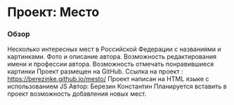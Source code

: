 # Проект: Место

### Обзор
Несколько интересных мест в Российской Федерации с названиями и картинками. Фото и описание автора.
Возможность редактирования имени и профессии автора. Возможность отмечать понравившиеся картинки
Проект размещен на GitHub. Ссылка на проект : https://berezinke.github.io/mesto/
Проект написан на HTML языке с использованием JS
Автор: Березин Константин
Планируется вставить в проект возможность добавления новых мест.
